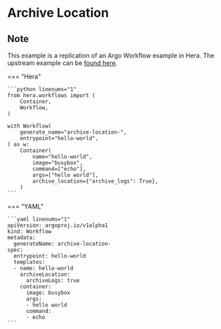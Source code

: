 # Archive Location

## Note

This example is a replication of an Argo Workflow example in Hera.
The upstream example can be [found here](https://github.com/argoproj/argo-workflows/blob/main/examples/archive-location.yaml).




=== "Hera"

    ```python linenums="1"
    from hera.workflows import (
        Container,
        Workflow,
    )

    with Workflow(
        generate_name="archive-location-",
        entrypoint="hello-world",
    ) as w:
        Container(
            name="hello-world",
            image="busybox",
            command=["echo"],
            args=["hello world"],
            archive_location={"archive_logs": True},
        )
    ```

=== "YAML"

    ```yaml linenums="1"
    apiVersion: argoproj.io/v1alpha1
    kind: Workflow
    metadata:
      generateName: archive-location-
    spec:
      entrypoint: hello-world
      templates:
      - name: hello-world
        archiveLocation:
          archiveLogs: true
        container:
          image: busybox
          args:
          - hello world
          command:
          - echo
    ```

